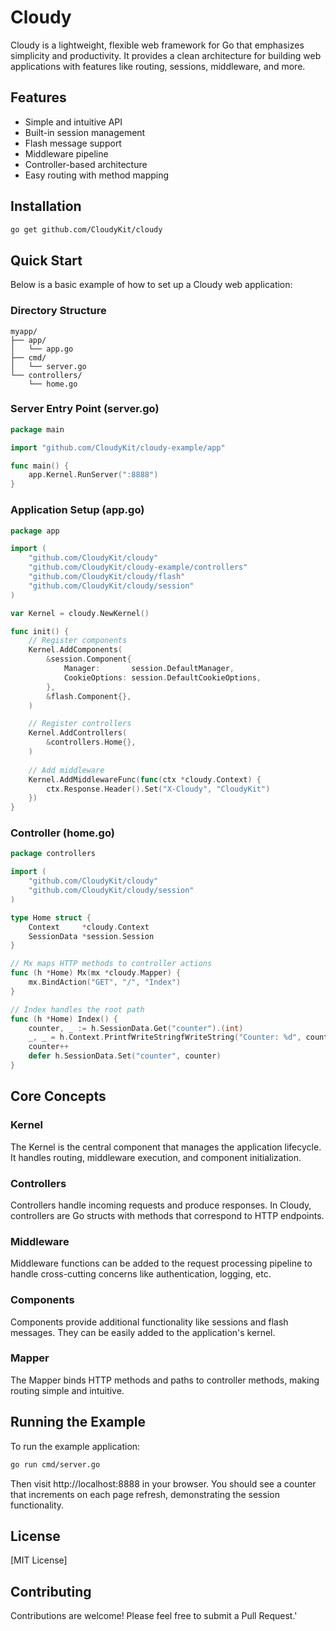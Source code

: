 # Cloudy

Cloudy is a lightweight, flexible web framework for Go that emphasizes simplicity and productivity. It provides a clean architecture for building web applications with features like routing, sessions, middleware, and more.

## Features

- Simple and intuitive API
- Built-in session management
- Flash message support
- Middleware pipeline
- Controller-based architecture
- Easy routing with method mapping

## Installation

```bash
go get github.com/CloudyKit/cloudy
```

## Quick Start

Below is a basic example of how to set up a Cloudy web application:

### Directory Structure

```
myapp/
├── app/
│   └── app.go
├── cmd/
│   └── server.go
└── controllers/
    └── home.go
```

### Server Entry Point (server.go)

```go:cmd/server.go
package main

import "github.com/CloudyKit/cloudy-example/app"

func main() {
	app.Kernel.RunServer(":8888")
}
```

### Application Setup (app.go)

```go:app/app.go
package app

import (
	"github.com/CloudyKit/cloudy"
	"github.com/CloudyKit/cloudy-example/controllers"
	"github.com/CloudyKit/cloudy/flash"
	"github.com/CloudyKit/cloudy/session"
)

var Kernel = cloudy.NewKernel()

func init() {
	// Register components
	Kernel.AddComponents(
		&session.Component{
			Manager:       session.DefaultManager,
			CookieOptions: session.DefaultCookieOptions,
		},
		&flash.Component{},
	)

	// Register controllers
	Kernel.AddControllers(
		&controllers.Home{},
	)
	
	// Add middleware
	Kernel.AddMiddlewareFunc(func(ctx *cloudy.Context) {
		ctx.Response.Header().Set("X-Cloudy", "CloudyKit")
	})
}
```

### Controller (home.go)

```go:controllers/home.go
package controllers

import (
	"github.com/CloudyKit/cloudy"
	"github.com/CloudyKit/cloudy/session"
)

type Home struct {
	Context     *cloudy.Context
	SessionData *session.Session
}

// Mx maps HTTP methods to controller actions
func (h *Home) Mx(mx *cloudy.Mapper) {   
	mx.BindAction("GET", "/", "Index")
}

// Index handles the root path
func (h *Home) Index() {
	counter, _ := h.SessionData.Get("counter").(int)
	_, _ = h.Context.PrintfWriteStringfWriteString("Counter: %d", counter)
	counter++
	defer h.SessionData.Set("counter", counter)
}
```

## Core Concepts

### Kernel

The Kernel is the central component that manages the application lifecycle. It handles routing, middleware execution, and component initialization.

### Controllers

Controllers handle incoming requests and produce responses. In Cloudy, controllers are Go structs with methods that correspond to HTTP endpoints.

### Middleware

Middleware functions can be added to the request processing pipeline to handle cross-cutting concerns like authentication, logging, etc.

### Components

Components provide additional functionality like sessions and flash messages. They can be easily added to the application\'s kernel.

### Mapper

The Mapper binds HTTP methods and paths to controller methods, making routing simple and intuitive.

## Running the Example

To run the example application:

```bash
go run cmd/server.go
```

Then visit http://localhost:8888 in your browser. You should see a counter that increments on each page refresh, demonstrating the session functionality.

## License

[MIT License]

## Contributing

Contributions are welcome! Please feel free to submit a Pull Request.'